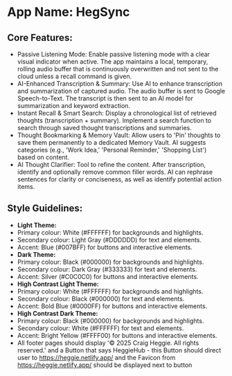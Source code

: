 # **App Name**: HegSync

## Core Features:

- Passive Listening Mode: Enable passive listening mode with a clear visual indicator when active. The app maintains a local, temporary, rolling audio buffer that is continuously overwritten and not sent to the cloud unless a recall command is given.
- AI-Enhanced Transcription & Summary: Use AI to enhance transcription and summarization of captured audio.  The audio buffer is sent to Google Speech-to-Text.  The transcript is then sent to an AI model for summarization and keyword extraction.
- Instant Recall & Smart Search: Display a chronological list of retrieved thoughts (transcription + summary). Implement a search function to search through saved thought transcriptions and summaries.
- Thought Bookmarking & Memory Vault: Allow users to 'Pin' thoughts to save them permanently to a dedicated Memory Vault. AI suggests categories (e.g., 'Work Idea,' 'Personal Reminder,' 'Shopping List') based on content.
- AI Thought Clarifier: Tool to refine the content. After transcription, identify and optionally remove common filler words. AI can rephrase sentences for clarity or conciseness, as well as identify potential action items.

## Style Guidelines:

- **Light Theme:**
- Primary colour: White (#FFFFFF) for backgrounds and highlights.
- Secondary colour: Light Gray (#DDDDDD) for text and elements.
- Accent: Blue (#007BFF) for buttons and interactive elements.
- **Dark Theme:**
- Primary colour: Black (#000000) for backgrounds and highlights.
- Secondary colour: Dark Gray (#333333) for text and elements.
- Accent: Silver (#C0C0C0) for buttons and interactive elements.
- **High Contrast Light Theme:**
- Primary colour: White (#FFFFFF) for backgrounds and highlights.
- Secondary colour: Black (#000000) for text and elements.
- Accent: Bold Blue (#0000FF) for buttons and interactive elements.
- **High Contrast Dark Theme:**
- Primary colour: Black (#000000) for backgrounds and highlights.
- Secondary colour: White (#FFFFFF) for text and elements.
- Accent: Bright Yellow (#FFFF00) for buttons and interactive elements.
- All footer pages should display '© 2025 Craig Heggie. All rights reserved.' and a Button that says HeggieHub - this Button should direct user to https://heggie.netlify.app/ and the Favicon from https://heggie.netlify.app/ should be displayed next to button